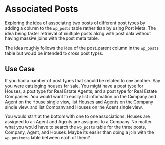 # Associated Posts

Exploring the idea of associating two posts of different post types by adding a column to the `wp_posts` table rather than by using Post Meta. The idea being faster retrieval of multiple posts along with post data without having massive joins with the post meta table.

The idea roughly follows the idea of the post_parent column in the `wp_posts` table but would be intended to cross post types.

## Use Case

If you had a number of post types that should be related to one another. Say you were cataloging houses for sale. You might have a post type for Houses, a post type for Real Estate Agents, and a post type for Real Estate Companies. You would want to easily list information on the Company and Agent on the House single view, list Houses and Agents on the Company single view, and list Company and Houses on the Agent single view.

You would start at the bottom with one to one associations. Houses are assigned to an Agent and Agents are assigned to a Company. No matter what you would have to search the `wp_posts` table for the three posts, Company, Agent, and Houses. Maybe its easier than doing a join with the `wp_postmeta` table between each of them?